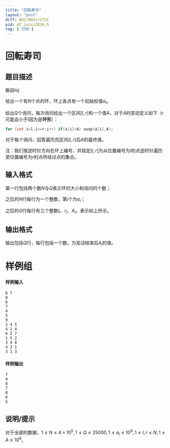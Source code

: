 ```yaml
---
title: "回転寿司"
layout: "post"
diff: NOI/NOI+/CTSC
pid: AT_joisc2016_h
tag: ['分块']
---
```


# 回転寿司

## 题目描述

搬自loj


给出一个有$N$个点的环，环上各点有一个初始权值$a_i$。

给出$Q$个询问，每次询问给出一个区间$[l,r]$和一个值$A$，对于$A$的变动定义如下（$r$可能会小于$l$因为是**环形**）：
```cpp
for (int i=l;i<=r;i++) if(a[i]>A) swap(a[i],A);
```
对于每个询问，回答遍历完区间$[l,r]$后$A$的最终值。

注：我们按逆时针方向在环上编号，并规定$[l,r]$为从位置编号为$l$的点逆时针遍历至位置编号为$r$的点所经过点的集合。

## 输入格式

第一行包括两个数$N$与$Q$表示环的大小和询问的个数；

之后的$N$行每行为一个整数，第$i$个为$a_i$；

之后的$Q$行每行有三个整数$l_i$、$r_i$、$A_i$，表示如上所示。

## 输出格式

输出包括$Q$行，每行包括一个数，为变动结束后$A_i$的值。

# 样例组

#### 样例输入         
```
6 7
8
6
7
4
5
9
2 4 5
4 1 4
6 2 7
1 5 2
3 4 8
4 3 1
3 1 3
```

#### 样例输出
```
7
9
8
7
8
6
5
```

## 说明/提示

对于全部的数据，$1≤N≤4×10^5,1≤Q≤25000,1≤a_i≤10^9,1≤l,r≤N,1≤A≤10^9$。

